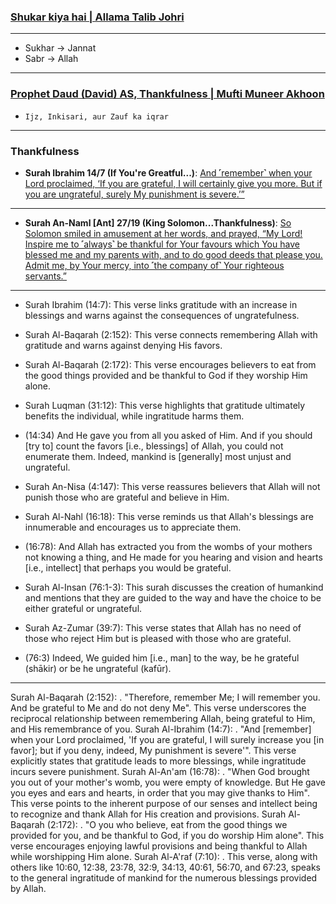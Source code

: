 ### [Shukar kiya hai | Allama Talib Johri](https://www.youtube.com/watch?v=3-AbnR0XkTA)

***

* Sukhar -> Jannat
* Sabr -> Allah

***

### [Prophet Daud (David) AS, Thankfulness | Mufti Muneer Akhoon](https://www.youtube.com/watch?v=njOVrXuYMXY)
* `Ijz, Inkisari, aur Zauf ka iqrar`

***

### Thankfulness

* __Surah Ibrahim 14/7 (If You're Greatful...)__: [And ˹remember˺ when your Lord proclaimed, ‘If you are grateful, I will certainly give you more. But if you are ungrateful, surely My punishment is severe.’”](https://quranwbw.com/14/7)

*** 

* __Surah An-Naml [Ant] 27/19 (King Solomon...Thankfulness)__: [So Solomon smiled in amusement at her words, and prayed, “My Lord! Inspire me to ˹always˺ be thankful for Your favours which You have blessed me and my parents with, and to do good deeds that please you. Admit me, by Your mercy, into ˹the company of˺ Your righteous servants.”](https://quranwbw.com/27/19)

***

* Surah Ibrahim (14:7): This verse links gratitude with an increase in blessings and warns against the consequences of ungratefulness.
* Surah Al-Baqarah (2:152): This verse connects remembering Allah with gratitude and warns against denying His favors.
* Surah Al-Baqarah (2:172): This verse encourages believers to eat from the good things provided and be thankful to God if they worship Him alone.
* Surah Luqman (31:12): This verse highlights that gratitude ultimately benefits the individual, while ingratitude harms them.
* (14:34) And He gave you from all you asked of Him. And if you should [try to] count the favors [i.e., blessings] of Allah, you could not enumerate them. Indeed, mankind is [generally] most unjust and ungrateful.

* Surah An-Nisa (4:147): This verse reassures believers that Allah will not punish those who are grateful and believe in Him.
* Surah Al-Nahl (16:18): This verse reminds us that Allah's blessings are innumerable and encourages us to appreciate them.
* (16:78): And Allah has extracted you from the wombs of your mothers not knowing a thing, and He made for you hearing and vision and hearts [i.e., intellect] that perhaps you would be grateful. 


* Surah Al-Insan (76:1-3): This surah discusses the creation of humankind and mentions that they are guided to the way and have the choice to be either grateful or ungrateful.
* Surah Az-Zumar (39:7): This verse states that Allah has no need of those who reject Him but is pleased with those who are grateful. 
* (76:3) Indeed, We guided him [i.e., man] to the way, be he grateful (shākir) or be he ungrateful (kafūr).


***


Surah Al-Baqarah (2:152):
.
"Therefore, remember Me; I will remember you. And be grateful to Me and do not deny Me". This verse underscores the reciprocal relationship between remembering Allah, being grateful to Him, and His remembrance of you. 
Surah Al-Ibrahim (14:7):
.
"And [remember] when your Lord proclaimed, 'If you are grateful, I will surely increase you [in favor]; but if you deny, indeed, My punishment is severe'". This verse explicitly states that gratitude leads to more blessings, while ingratitude incurs severe punishment. 
Surah Al-An'am (16:78):
.
"When God brought you out of your mother's womb, you were empty of knowledge. But He gave you eyes and ears and hearts, in order that you may give thanks to Him". This verse points to the inherent purpose of our senses and intellect being to recognize and thank Allah for His creation and provisions. 
Surah Al-Baqarah (2:172):
.
"O you who believe, eat from the good things we provided for you, and be thankful to God, if you do worship Him alone". This verse encourages enjoying lawful provisions and being thankful to Allah while worshipping Him alone. 
Surah Al-A'raf (7:10):
.
This verse, along with others like 10:60, 12:38, 23:78, 32:9, 34:13, 40:61, 56:70, and 67:23, speaks to the general ingratitude of mankind for the numerous blessings provided by Allah. 
